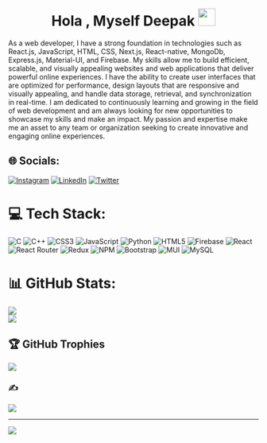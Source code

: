 <h1 align="center">Hola , Myself Deepak <img src="https://media.giphy.com/media/hvRJCLFzcasrR4ia7z/giphy.gif" width="35"></h1>
As a web developer, I have a strong foundation in technologies such as React.js, JavaScript, HTML, CSS, Next.js, React-native, MongoDb, Express.js, Material-UI, and Firebase. My skills allow me to build efficient, scalable, and visually appealing websites and web applications that deliver powerful online experiences. I have the ability to create user interfaces that are optimized for performance, design layouts that are responsive and visually appealing, and handle data storage, retrieval, and synchronization in real-time. I am dedicated to continuously learning and growing in the field of web development and am always looking for new opportunities to showcase my skills and make an impact. My passion and expertise make me an asset to any team or organization seeking to create innovative and engaging online experiences.

## 🌐 Socials:
[![Instagram](https://img.shields.io/badge/Instagram-%23E4405F.svg?logo=Instagram&logoColor=white)](https://instagram.com/deepak84687) [![LinkedIn](https://img.shields.io/badge/LinkedIn-%230077B5.svg?logo=linkedin&logoColor=white)](https://linkedin.com/in/deepak-kumar-goyal-1855b5322b) [![Twitter](https://img.shields.io/badge/Twitter-%231DA1F2.svg?logo=Twitter&logoColor=white)](https://twitter.com/deepak84687)

# 💻 Tech Stack:
![C](https://img.shields.io/badge/c-%2300599C.svg?style=for-the-badge&logo=c&logoColor=white) ![C++](https://img.shields.io/badge/c++-%2300599C.svg?style=for-the-badge&logo=c%2B%2B&logoColor=white) ![CSS3](https://img.shields.io/badge/css3-%231572B6.svg?style=for-the-badge&logo=css3&logoColor=white) ![JavaScript](https://img.shields.io/badge/javascript-%23323330.svg?style=for-the-badge&logo=javascript&logoColor=%23F7DF1E) ![Python](https://img.shields.io/badge/python-3670A0?style=for-the-badge&logo=python&logoColor=ffdd54) ![HTML5](https://img.shields.io/badge/html5-%23E34F26.svg?style=for-the-badge&logo=html5&logoColor=white) ![Firebase](https://img.shields.io/badge/firebase-%23039BE5.svg?style=for-the-badge&logo=firebase) ![React](https://img.shields.io/badge/react-%2320232a.svg?style=for-the-badge&logo=react&logoColor=%2361DAFB) ![React Router](https://img.shields.io/badge/React_Router-CA4245?style=for-the-badge&logo=react-router&logoColor=white) ![Redux](https://img.shields.io/badge/redux-%23593d88.svg?style=for-the-badge&logo=redux&logoColor=white) ![NPM](https://img.shields.io/badge/NPM-%23000000.svg?style=for-the-badge&logo=npm&logoColor=white) ![Bootstrap](https://img.shields.io/badge/bootstrap-%23563D7C.svg?style=for-the-badge&logo=bootstrap&logoColor=white) ![MUI](https://img.shields.io/badge/MUI-%230081CB.svg?style=for-the-badge&logo=material-ui&logoColor=white) ![MySQL](https://img.shields.io/badge/mysql-%2300f.svg?style=for-the-badge&logo=mysql&logoColor=white)
# 📊 GitHub Stats:
<!--![](https://github-readme-stats.vercel.app/api?username=DeathRay99&theme=radical&hide_border=false&include_all_commits=true&count_private=true)<br/>-->
![](https://github-readme-streak-stats.herokuapp.com/?user=DeathRay99&theme=radical&hide_border=false)<br/>
![](https://github-readme-stats.vercel.app/api/top-langs/?username=DeathRay99&theme=radical&hide_border=false&include_all_commits=true&count_private=true&layout=compact)

## 🏆 GitHub Trophies
![](https://github-profile-trophy.vercel.app/?username=DeathRay99&theme=radical&no-frame=false&no-bg=true&margin-w=4)

### ✍️ 
![](https://quotes-github-readme.vercel.app/api?type=horizontal&theme=radical)

---
[![](https://visitcount.itsvg.in/api?id=DeathRay99&icon=0&color=0)](https://visitcount.itsvg.in)

<!-- Proudly created with GPRM ( https://gprm.itsvg.in ) -->
